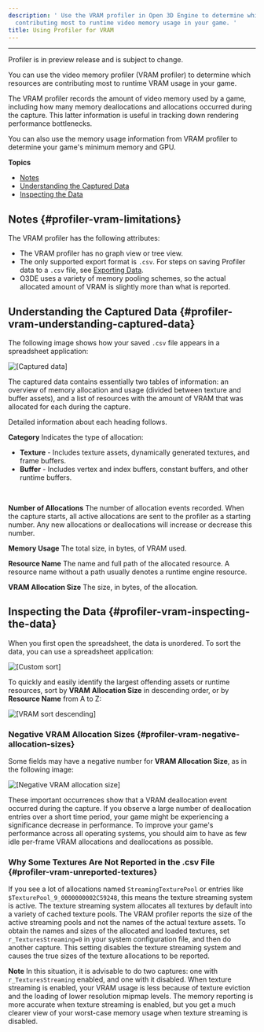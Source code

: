 ```yaml
---
description: ' Use the VRAM profiler in Open 3D Engine to determine which resources are
  contributing most to runtime video memory usage in your game. '
title: Using Profiler for VRAM
---
```


****
Profiler is in preview release and is subject to change\.

You can use the video memory profiler \(VRAM profiler\) to determine which resources are contributing most to runtime VRAM usage in your game\.

 The VRAM profiler records the amount of video memory used by a game, including how many memory deallocations and allocations occurred during the capture\. This latter information is useful in tracking down rendering performance bottlenecks\.

 You can also use the memory usage information from VRAM profiler to determine your game's minimum memory and GPU.

**Topics**
+ [Notes](#profiler-vram-limitations)
+ [Understanding the Captured Data](#profiler-vram-understanding-captured-data)
+ [Inspecting the Data](#profiler-vram-inspecting-the-data)

## Notes {#profiler-vram-limitations}

The VRAM profiler has the following attributes:
+ The VRAM profiler has no graph view or tree view\.
+ The only supported export format is `.csv`\. For steps on saving Profiler data to a `.csv` file, see [Exporting Data](/docs/userguide/debugging/profiling/using#profiler-exporting-data)\.
+ O3DE uses a variety of memory pooling schemes, so the actual allocated amount of VRAM is slightly more than what is reported\.

## Understanding the Captured Data {#profiler-vram-understanding-captured-data}

The following image shows how your saved `.csv` file appears in a spreadsheet application:

![\[Captured data\]](/images/user-guide/profiler-vram-captured-data.png)

The captured data contains essentially two tables of information: an overview of memory allocation and usage \(divided between texture and buffer assets\), and a list of resources with the amount of VRAM that was allocated for each during the capture\.

Detailed information about each heading follows\.

**Category**
Indicates the type of allocation:
+  **Texture** - Includes texture assets, dynamically generated textures, and frame buffers\.
+  **Buffer** - Includes vertex and index buffers, constant buffers, and other runtime buffers\.

   

**Number of Allocations**
The number of allocation events recorded\. When the capture starts, all active allocations are sent to the profiler as a starting number\. Any new allocations or deallocations will increase or decrease this number\.

**Memory Usage**
The total size, in bytes, of VRAM used\.

**Resource Name**
The name and full path of the allocated resource\. A resource name without a path usually denotes a runtime engine resource\.

**VRAM Allocation Size**
The size, in bytes, of the allocation\.

## Inspecting the Data {#profiler-vram-inspecting-the-data}

When you first open the spreadsheet, the data is unordered\. To sort the data, you can use a spreadsheet application:

![\[Custom sort\]](/images/user-guide/profiler-vram-sort-custom.png)

To quickly and easily identify the largest offending assets or runtime resources, sort by **VRAM Allocation Size** in descending order, or by **Resource Name** from A to Z:

![\[VRAM sort descending\]](/images/user-guide/profiler-vram-sort-descending.png)

### Negative VRAM Allocation Sizes {#profiler-vram-negative-allocation-sizes}

 Some fields may have a negative number for **VRAM Allocation Size**, as in the following image:

![\[Negative VRAM allocation size\]](/images/user-guide/profiler-vram-negative-allocation.png)

These important occurrences show that a VRAM deallocation event occurred during the capture\. If you observe a large number of deallocation entries over a short time period, your game might be experiencing a significance decrease in performance\. To improve your game's performance across all operating systems, you should aim to have as few idle per\-frame VRAM allocations and deallocations as possible\.

### Why Some Textures Are Not Reported in the \.csv File {#profiler-vram-unreported-textures}

If you see a lot of allocations named `StreamingTexturePool` or entries like `$TexturePool_9_0000000002C59248`, this means the texture streaming system is active\. The texture streaming system allocates all textures by default into a variety of cached texture pools\. The VRAM profiler reports the size of the active streaming pools and not the names of the actual texture assets\. To obtain the names and sizes of the allocated and loaded textures, set `r_TexturesStreaming=0` in your system configuration file, and then do another capture\. This setting disables the texture streaming system and causes the true sizes of the texture allocations to be reported\.

**Note**
In this situation, it is advisable to do two captures: one with `r_TexturesStreaming` enabled, and one with it disabled\. When texture streaming is enabled, your VRAM usage is less because of texture eviction and the loading of lower resolution mipmap levels\. The memory reporting is more accurate when texture streaming is enabled, but you get a much clearer view of your worst\-case memory usage when texture streaming is disabled\.